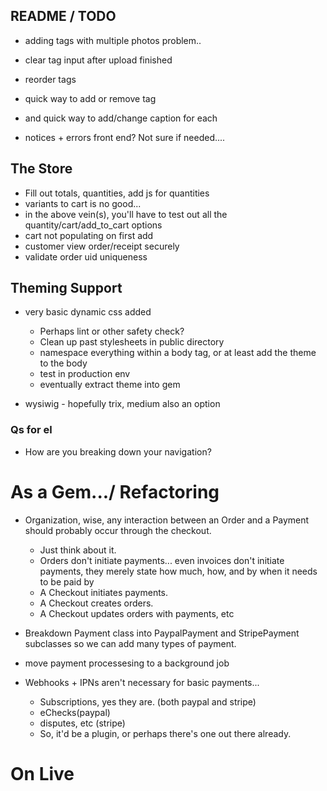 ## README / TODO
- adding tags with multiple photos problem..
- clear tag input after upload finished
- reorder tags
- quick way to add or remove tag
- and quick way to add/change caption for each

- notices + errors front end?  Not sure if needed....

## The Store
 - Fill out totals, quantities, add js for quantities
 - variants to cart is no good...
 - in the above vein(s), you'll have to test out all the quantity/cart/add_to_cart options
 - cart not populating on first add
 - customer view order/receipt securely
 - validate order uid uniqueness

## Theming Support 
- very basic dynamic css added
  - Perhaps lint or other safety check?
  - Clean up past stylesheets in public directory
  - namespace everything within a body tag, or at least add the theme to the body
  - test in production env
  - eventually extract theme into gem

- wysiwig - hopefully trix, medium also an option


### Qs for el

- How are you breaking down your navigation?

# As a Gem.../ Refactoring

 - Organization, wise, any interaction between an Order and a Payment should probably occur through the checkout.  
   - Just think about it.
   - Orders don't initiate payments... even invoices don't initiate payments, they merely state how much, how, and by when it needs to be paid by
   - A Checkout initiates payments.  
   - A Checkout creates orders.
   - A Checkout updates orders with payments, etc

 - Breakdown Payment class into PaypalPayment and StripePayment subclasses so we can add many types of payment. 
 - move payment processesing to a background job 
   
 - Webhooks + IPNs aren't necessary for basic payments...
   - Subscriptions, yes they are. (both paypal and stripe)
   - eChecks(paypal)
   - disputes, etc (stripe)
   - So, it'd be a plugin, or perhaps there's one out there already. 
   
# On Live
